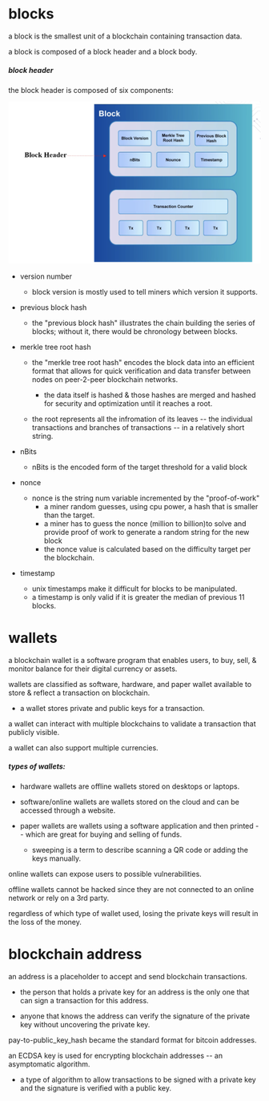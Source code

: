 # blocks

a block is the smallest unit of a blockchain containing transaction data.

a block is composed of a block header and a block body.

##### block header

the block header is composed of six components:

![](../../../imgs/block-composition.png)

- version number
    - block version is mostly used to tell miners which version it supports.

- previous block hash
    - the "previous block hash" illustrates the chain building the series of blocks; without it, there would be chronology between blocks.

- merkle tree root hash
    - the "merkle tree root hash" encodes the block data into an efficient format that allows for quick verification and data transfer between nodes on peer-2-peer blockchain networks.
        - the data itself is hashed & those hashes are merged and hashed for security and optimization until it reaches a root.

    - the root represents all the infromation of its leaves -- the individual transactions and branches of transactions -- in a relatively short string.

- nBits
    - nBits is the encoded form of the target threshold for a valid block

- nonce
    - nonce is the string num variable incremented by the "proof-of-work"
        - a miner random guesses, using cpu power, a hash that is smaller than the target.
        - a miner has to guess the nonce (million to billion)to solve and provide proof of work to generate a random string for the new block
        - the nonce value is calculated based on the difficulty target per the blockchain.

- timestamp
    - unix timestamps make it difficult for blocks to be manipulated.
    - a timestamp is only valid if it is greater the median of previous 11 blocks.


# wallets

a blockchain wallet is a software program that enables users, to buy, sell, & monitor balance for their digital currency or assets.

wallets are classified as software, hardware, and paper wallet available to store & reflect a transaction on blockchain.
- a wallet stores private and public keys for a transaction.

a wallet can interact with multiple blockchains to validate a transaction that publicly visible.

a wallet can also support multiple currencies.

##### types of wallets:
- hardware wallets are offline wallets stored on desktops or laptops.

- software/online wallets are wallets stored on the cloud and can be accessed through a website.

- paper wallets are wallets using a software application and then printed -- which are great for buying and selling of funds.

    - sweeping is a term to describe scanning a QR code or adding the keys manually.

online wallets can expose users to possible vulnerabilities.

offline wallets cannot be hacked since they are not connected to an online network or rely on a 3rd party.

regardless of which type of wallet used, losing the private keys will result in the loss of the money.

# blockchain address

an address is a placeholder to accept and send blockchain transactions.

- the person that holds a private key for an address is the only one that can sign a transaction for this address.

- anyone that knows the address can verify the signature of the private key without uncovering the private key.

pay-to-public_key_hash became the standard format for bitcoin addresses.

an ECDSA key is used for encrypting blockchain addresses -- an asymptomatic algorithm.

- a type of algorithm to allow transactions to be signed with a private key and the signature is verified with a public key.